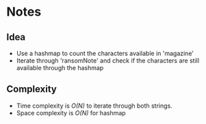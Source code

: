 # Notes

## Idea
* Use a hashmap to count the characters available in 'magazine'
* Iterate through 'ransomNote' and check if the characters are still available through the hashmap

## Complexity
* Time complexity is *O(N)* to iterate through both strings.
* Space complexity is *O(N)* for hashmap
